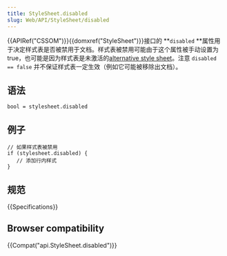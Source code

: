 ```yaml
---
title: StyleSheet.disabled
slug: Web/API/StyleSheet/disabled
---
```

{{APIRef("CSSOM")}}{{domxref("StyleSheet")}}接口的 **`disabled` **属性用于决定样式表是否被禁用于文档。样式表被禁用可能由于这个属性被手动设置为 true，也可能是因为样式表是未激活的[alternative style sheet](/zh-CN/docs/Web/CSS/Alternative_style_sheets)。注意 `disabled == false` 并不保证样式表一定生效（例如它可能被移除出文档）。

## 语法

```plain
bool = stylesheet.disabled
```

## 例子

```plain
// 如果样式表被禁用
if (stylesheet.disabled) {
   // 添加行内样式
}
```

## 规范

{{Specifications}}

## Browser compatibility

{{Compat("api.StyleSheet.disabled")}}
